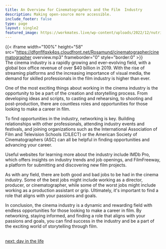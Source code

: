 ```yaml
---
title: An Overview for Cinematographers and the Film  Industry
description: Making open-source more accessible.
include_footer: false
type: page
layout: single2
featured_image: https://workmates.live/wp-content/uploads/2022/12/nutritionist-5-scaled.jpg
---
```


{{< iframe width="100%" height="58" src="https://dfgnflfqxk4ps.cloudfront.net/Rosamund/cinematographer/cinematographer overview.mp3" frameborder="0" style="border:0" >}}<br>
The cinema industry is a rapidly growing and ever-evolving field, with a global box office revenue of over $40 billion in 2019. With the rise of streaming platforms and the increasing importance of visual media, the demand for skilled professionals in the film industry is higher than ever.

One of the most exciting things about working in the cinema industry is the opportunity to be a part of the creation and storytelling process. From developing ideas and scripts, to casting and rehearsing, to shooting and post-production, there are countless roles and opportunities for those looking to make a career in film.

To find opportunities in the industry, networking is key. Building relationships with other professionals, attending industry events and festivals, and joining organizations such as the International Association of Film and Television Schools (CILECT) or the American Society of Cinematographers (ASC) can all be helpful in finding opportunities and advancing your career.

Useful websites for learning more about the industry include IMDb Pro, which offers insights on industry trends and job openings, and FilmFreeway, a platform for submitting and discovering new film projects.

As with any field, there are both good and bad jobs to be had in the cinema industry. Some of the best jobs might include working as a director, producer, or cinematographer, while some of the worst jobs might include working as a production assistant or grip. Ultimately, it's important to find a role that aligns with your passions and goals.

In conclusion, the cinema industry is a dynamic and rewarding field with endless opportunities for those looking to make a career in film. By networking, staying informed, and finding a role that aligns with your passions and goals, you can find success in the industry and be a part of the exciting world of storytelling through film.

<br>
<a href="https://workdojos.com/cinematographer/day-in-the-life">next: day in the life</a>
</p>